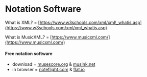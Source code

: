 # Notation Software

What is XML? = [https://www.w3schools.com/xml/xml\_whatis.asp](https://www.w3schools.com/xml/xml_whatis.asp)

What is MusicXML? = [https://www.musicxml.com/](https://www.musicxml.com/)

#### Free notation software

* download = [musescore.org](https://musescore.org/en) & [musink.net](https://musink.net/)
* in browser = [noteflight.com](https://www.noteflight.com/) & [flat.io](https://flat.io/)

